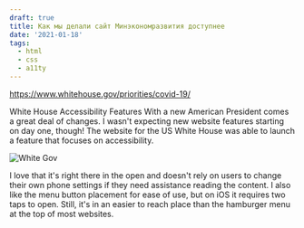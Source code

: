 ```yaml
---
draft: true
title: Как мы делали сайт Минэкономразвития доступнее
date: '2021-01-18'
tags:
  - html
  - css
  - a11ty
---
```


https://www.whitehouse.gov/priorities/covid-19/

White House Accessibility Features
With a new American President comes a great deal of changes. I wasn't expecting new website features starting on day one, though! The website for the US White House was able to launch a feature that focuses on accessibility.

![White Gov](https://ci4.googleusercontent.com/proxy/9CDnobqBi1HTFab8DwZ5dbsX3G1IEDyQaTstgD36TL4br2tahhRsxn3i87Byfxaf-yKNp8fZuhejFloX0J3VZuWVwLexSsdqhuCkj9fBtjKsfmg2dHcgz1Xdk9k2MEMH0mujEkR0YNTMcOyO5UsW5erTkY8vfw=s0-d-e1-ft#https://mcusercontent.com/1797f499edb3a1a57c4cbbcad/images/e5c584a1-e0c8-421b-8c5b-9fe12dfcdfef.png)

I love that it's right there in the open and doesn't rely on users to change their own phone settings if they need assistance reading the content. I also like the menu button placement for ease of use, but on iOS it requires two taps to open. Still, it's in an easier to reach place than the hamburger menu at the top of most websites.
